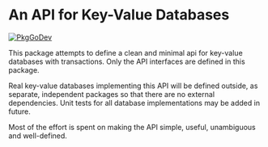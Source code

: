 # An API for Key-Value Databases

[![PkgGoDev](https://pkg.go.dev/badge/bvkgo/kv)](https://pkg.go.dev/github.com/bvkgo/kv)

This package attempts to define a clean and minimal api for key-value databases
with transactions. Only the API interfaces are defined in this package.

Real key-value databases implementing this API will be defined outside, as
separate, independent packages so that there are no external dependencies. Unit
tests for all database implementations may be added in future.

Most of the effort is spent on making the API simple, useful, unambiguous and
well-defined.
